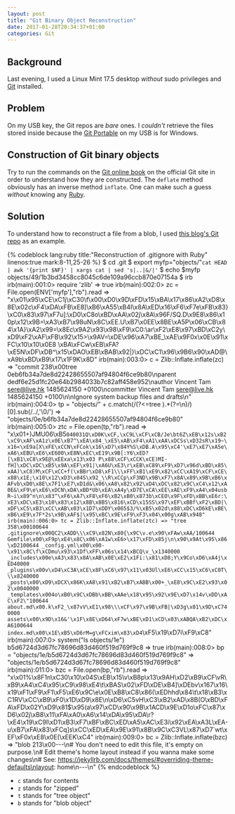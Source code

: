 ```yaml
---
layout: post
title: "Git Binary Object Reconstruction"
date: 2017-01-28T20:34:37+01:00
categories: Git
---
```


Background
---

Last evening, I used a Linux Mint 17.5 desktop *without* sudo
privileges and [Git] installed.

Problem
---

On my USB key, the Git repos are *bare* ones.  I *couldn't* retrieve
the files stored inside because the [Git Portable][git-portb] on my
USB is for Windows.

Construction of Git binary objects
---

Try to run the commands on the [Git online book][git-book] on the
official Git site in order to understand how they are constructed.
The `deflate` method obviously has an inverse method `inflate`.  One
can make such a guess *without* knowing any [Ruby].

Solution
---

To understand how to reconstruct a file from a blob, I used
[this blog's Git repo][blog-repo] as an example.

{% codeblock lang:ruby title:"Reconstruction of .gitignore with Ruby" linenos:true mark:8-11,25-26 %}
$ cd .git
$ export myfp="objects/"`cat HEAD | awk '{print $NF}' | xargs cat | sed 's|..|&/|'`
$ echo $myfp
objects/49/1b3bd3458cc8045c6de109a96ccb870e07154a
$ irb
irb(main):001:0> require 'zlib'
=> true
irb(main):002:0> zc = File.open(ENV['myfp'],"rb").read
=> "x\x01\x95\xCE\xC1j\xC30\f\x00\xD0\x9D\xFD\x15\xBA\x17\x86\xA2\xD8\x8E\x02c\xF4\xDA\xFB\xE8]\xB6\xA55\xB4I\x8A\xED\x16\xF6\xF7e\xFB\x83}\xC0\x83\x97\xF7u]:\xD0\xC8o\xBD\xAA\x02j\x8A\x96F/SQ.D\x9E8\x86\x10p\x12\x9B=\xA3\xB7\x98uN\x8C\xEE.U\xB7\x0EE\x8BE\xA5P\x06\xCB\x84\x1A}\xA2\x99=\x8Ec\x9A2\x93\x98\xF9\xC0:\ar\xF2\xE8\x97\xBD\xC2y\xD9\xF2\xAF\xFB\x92\x15>\x9AV=\xDE\x96\xA7\xBE_\xAE\x9F0x\x0E\x91\xFC\x10\x10\x0E8 \xBA\xFCw\xEB\xFA?\xE5N\xDF\xDB^\x15\xDAO\xEB\xBAB\x92|}\xDC\xC1\x96\x9B6\x90\xAD@\xA9b\xBD\xB9\x17\x1F9K\x8D"
irb(main):003:0> c = Zlib::Inflate.inflate(zc)
=> "commit 238\x00tree 0eb6fb34a7de8d22428655507af94804f6ce9b80\nparent dedf6e25d1fc20e64b2984033b7c82aff458e952\nauthor Vincent Tam <sere@live.hk> 1485624150 +0100\ncommitter Vincent Tam <sere@live.hk> 1485624150 +0100\n\nIgnore system backup files and drafts\n"
irb(main):004:0> tp = "objects/" + c.match(/(?<=tree ).*(?=\n)/)[0].sub(/../,'\0/')
=> "objects/0e/b6fb34a7de8d22428655507af94804f6ce9b80"
irb(main):005:0> ztc = File.open(tp,"rb").read
=> "x\x01+)JMU06\xB5`040031Q\xD0K\xCF,\xC9L\xCF\xCB/Je\bt6Z\xEB\x12s\xB2\xC9\xAF\xA1z\x0E\xB7^\xEA\x84_\xE5\xAB\xF4\xA1\xAA\xDCSs\xD32sR\x19~\x16<\xE9a[X\xFE\xCCN\xFCok\x16\xD7\x84Y%S\xDB.A\x95\xC4'\xE7\xE7\xA5e\xA6\xEBU\xE6\xE600\xE8N\xEC\xE19\x9B[:Y6\xED?[\xB1\xC8\x9E@\xEExa\x13\x03 P\x88\xCF\xCCK\xCE)MI-fH]\xDC\xDC\xB5\x9A\xEF\x91|\xA6U\xE3\r\xEB\xC89\xF9\xD7\x96d\xBD\x85\xAA)\xC8)M\xCF\xCC+f(\xBBr\xD8\xF1\\\xFF\xB1\xE9\x82\xCC\xA19\xCF\xCE\x88\x1E;\x10\x12\xD3\x04S\x92_\\R\xCCp\xF3ND\x9B\xF7\x8A\x89\x9B\xB6\xAFvb\xD0\x8E\x7F1\xE7\xD1d&\x06\xA8\x82\x92\xD4\xDC\x82\x9C\xC4\x12\xA0E&\xF9\e\xE6\xDCN\xDA\xBD*Ub\xEA\xA4y\xD7E\xCA\xEE\xAE\xF9\xA4\x04usbR~i\x89^n\n\x83^\xF6\xA7\xF8\xF6\xB2\xB0\x873b\xCEO\x9F\xFD\xBB\xE6r:\xE3\xDC\xE3\x10\x83\x12\x8B\x8BS\x816\xCD\x15SS\x97\xEF\xBBf\xF2\xBD|\xDF\xC5\xB3\xCC\xAB\x03\x1D7\xDDY\x065$3/%\xB5\x02d\x88\xDC\xD6kE\xBE\xB6\xE9\x7F*2s\x9B\xAF$|\x95\xBC\x9E\xF9\xF3\x04\x00g\xAB\x948"
irb(main):006:0> tc = Zlib::Inflate.inflate(ztc)
=> "tree 358\x00100644 .gitignore\x00QC2\xADD\\\xC9\x82N\x80{\x9C\v.e\x90\xFAw\xAA/100644 Gemfile\x00\xF9p\xE4\x8C\x06\xA1w\xE6>\x17\xFD\x85j\n\x90\x9At\x95\x86\xD2100644 _config.yml\x00\x00-\x91\x8C\f\xCDmu\x93\x1Df\xFF\x06s\x14\xBCQ\v_\x1340000 _includes\x00e\xA3\x83\x8A\xAB\x0E\xE2\x1Fi:\x81\xD8;Y\x9Co\xD6\xA4j\xED40000 _plugins\x00v\xD4\xC3A\xCE\x8F\xC6\x97\x11\x03Ul\xE6\xCC\x15\xC6\xC0T\\\x8240000 _posts\x00\xD9\xDCX\x86K\xA8\x91\xB2\xB7\xABB\x00+_\xE8\x9C\xE2\x93\x02\x0040000 _templates\x004o\xB0\x9C\xDBb\xBB\xAAe\x18\x95\x92\x9E\xD7\x14v\xDD\xAC\xF2\"100644 about.md\x00.k\xF2_\x87vV\xE1\x98\\\xCF\x97\x9B\xFB|\xD3g\x01\x9D\xC740000 assets\x00\x9D\x16&'\x1F\x8E\xD64\xF7w\xBE\xD1\xCD\x03\xABQA\xB2\xDC\xA6100644 index.md\x00\x1E\xB5\xD6rM=g\xFCxim\x83\xD4`\xF5\x19\xD7i\xF9\xC8"
irb(main):007:0> system("ls objects/1e")
b5d6724d3d67fc78696d83d460f519d769f9c8
=> true
irb(main):008:0> bp = "objects/1e/b5d6724d3d67fc78696d83d460f519d769f9c8"
=> "objects/1e/b5d6724d3d67fc78696d83d460f519d769f9c8"
irb(main):011:0> bzc = File.open(bp,"rb").read
=> "x\x01%\x8F1n\xC30\x10\x04S\xEB\x15\v\xB8p\x13\x9AH\xD2\xB9\xCF\vR\xB9\xA4\xC4\x95\xC9\x98\xE4\t\xBAS\x02\xFD\xDE\xB4]\xDEbv\x167\x16\x19\xF1\xF9\xF1\xF5\xE6\x9C\e\x0E\xB8\xC8\x86(\xEDhhd\x84\t\x18\xB3\xC1RV\xCC\xB9\xF0\x1D\xD9\x8E\n\xD6\xC5vH\xC3\xB2\xAD\x8B(O\xBD\xFA\xFD\x02Y\xD9\x81$\x95(a\x97\xCD\x90\x9B\x1ACD\x9E\xD1o\xFC\x87\xD6\x02j\xB8\x11\xFA\xA0\xA6\x14\xDA\x95\xDA\r?\xE4\x19\xC9l\xD1\xB3\xF7\xBF\xBC\xED\xA5\xAC\xE3i\x92\xEA\xA3L\xEA-u\xB7\xFA\x83\xFCq]s\xCC\xED\xEA\x9E\x91\x8B\x9C\xC3VL\x87\xD7`wt\xEF\xF0x\xE8\x0E(\xEEK\xC4"
irb(main):009:0> bc = Zlib::Inflate.inflate(bzc)
=> "blob 213\x00---\n# You don't need to edit this file, it's empty on purpose.\n# Edit theme's home layout instead if you wanna make some changes\n# See: https://jekyllrb.com/docs/themes/#overriding-theme-defaults\nlayout: home\n---\n"
{% endcodeblock %}

- `c` stands for contents
- `z` stands for "zipped"
- `t` stands for "tree object"
- `b` stands for "blob object"

[Git]: https://git-scm.com
[git-portb]: https://github.com/sheabunge/GitPortable
[git-book]: https://git-scm.com/book/en/v2/Git-Internals-Git-Objects#_object_storage
[Ruby]: https://www.ruby-lang.org
[blog-repo]: https://github.com/vincenttam/octo3test
